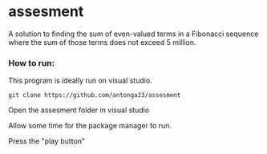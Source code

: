 # assesment
A solution to finding the sum of even-valued terms in a Fibonacci sequence where the sum of those terms does not exceed 5 million.

### How to run:
This program is ideally run on visual studio.

`
git clone https://github.com/antonga23/assesment
`

Open the assesment folder in visual studio

Allow some time for the package manager to run.

Press the "play button"
